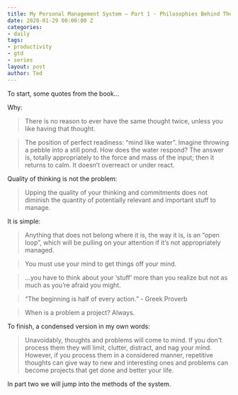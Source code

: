 ```yaml
---
title: My Personal Management System – Part 1 - Philosophies Behind The System
date: 2020-01-29 00:00:00 Z
categories:
- daily
tags:
- productivity
- gtd
- series
layout: post
author: Ted
---
```


To start, some quotes from the book...

Why:
> There is no reason to ever have the same thought twice, unless you like having that thought.

> The position of perfect readiness: “mind like water”. Imagine throwing a pebble into a still pond. How does the water respond? The answer is, totally appropriately to the force and mass of the input; then it returns to calm. It doesn’t overreact or under react.

Quality of thinking is not the problem:
> Upping the quality of your thinking and commitments does not diminish the quantity of potentially relevant and important stuff to manage.

It is simple:
> Anything that does not belong where it is, the way it is, is an “open loop”, which will be pulling on your attention if it’s not appropriately managed.

> You must use your mind to get things off your mind.

> …you have to think about your ‘stuff’ more than you realize but not as much as you’re afraid you might.

> “The beginning is half of every action.” - Greek Proverb

> When is a problem a project? Always.

To finish, a condensed version in my own words:

> Unavoidably, thoughts and problems will come to mind. If you don't process them they will limit, clutter, distract, and nag your mind. However, if you process them in a considered manner, repetitive thoughts can give way to new and interesting ones and problems can become projects that get done and better your life.    

In part two we will jump into the methods of the system.

